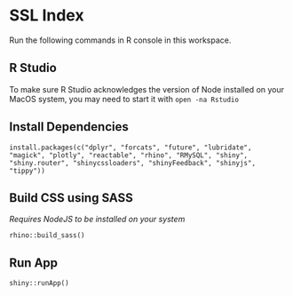 # SSL Index

Run the following commands in R console in this workspace.

## R Studio

To make sure R Studio acknowledges the version of Node installed on your MacOS system, you may need to start it with `open -na Rstudio`

## Install Dependencies

```
install.packages(c("dplyr", "forcats", "future", "lubridate", "magick", "plotly", "reactable", "rhino", "RMySQL", "shiny", "shiny.router", "shinycssloaders", "shinyFeedback", "shinyjs", "tippy"))
```

## Build CSS using SASS
_Requires NodeJS to be installed on your system_

`rhino::build_sass()`

## Run App

`shiny::runApp()`
